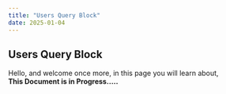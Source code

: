 ```yaml
---
title: "Users Query Block"
date: 2025-01-04
---
```


## Users Query Block

Hello, and welcome once more, in this page you will learn about,  
**This Document is in Progress…..**
